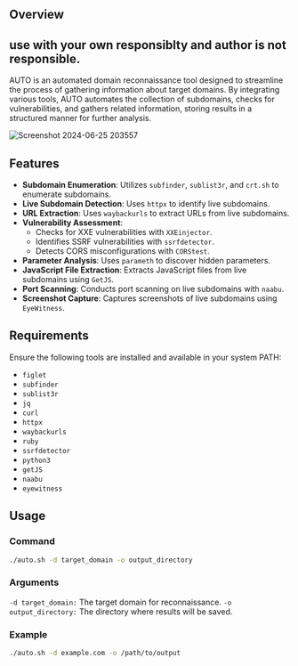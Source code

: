
## Overview

## use with your own responsiblty and author is not responsible. 

AUTO is an automated domain reconnaissance tool designed to streamline the process of gathering information about target domains. By integrating various tools, AUTO automates the collection of subdomains, checks for vulnerabilities, and gathers related information, storing results in a structured manner for further analysis.

![Screenshot 2024-06-25 203557](https://github.com/itsmeattacker/AUTO/assets/170360169/09bbd781-63b2-46d2-ba3e-d5cc72f89c2e)

## Features

- **Subdomain Enumeration**: Utilizes `subfinder`, `sublist3r`, and `crt.sh` to enumerate subdomains.
- **Live Subdomain Detection**: Uses `httpx` to identify live subdomains.
- **URL Extraction**: Uses `waybackurls` to extract URLs from live subdomains.
- **Vulnerability Assessment**:
  - Checks for XXE vulnerabilities with `XXEinjector`.
  - Identifies SSRF vulnerabilities with `ssrfdetector`.
  - Detects CORS misconfigurations with `CORStest`.
- **Parameter Analysis**: Uses `parameth` to discover hidden parameters.
- **JavaScript File Extraction**: Extracts JavaScript files from live subdomains using `GetJS`.
- **Port Scanning**: Conducts port scanning on live subdomains with `naabu`.
- **Screenshot Capture**: Captures screenshots of live subdomains using `EyeWitness`.

## Requirements

Ensure the following tools are installed and available in your system PATH:

- `figlet`
- `subfinder`
- `sublist3r`
- `jq`
- `curl`
- `httpx`
- `waybackurls`
- `ruby`
- `ssrfdetector`
- `python3`
- `getJS`
- `naabu`
- `eyewitness`

## Usage

### Command

```bash
./auto.sh -d target_domain -o output_directory

```
### Arguments
`-d target_domain:` The target domain for reconnaissance.
`-o output_directory:` The directory where results will be saved.

### Example

```bash
./auto.sh -d example.com -o /path/to/output

```
